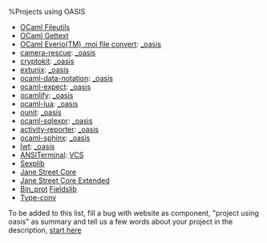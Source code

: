 %Projects using OASIS

* [OCaml Fileutils](https://forge.ocamlcore.org/projects/ocaml-fileutils)
* [OCaml Gettext](https://forge.ocamlcore.org/projects/ocaml-gettext)
* [OCaml Everio(TM) .moi file convert](https://forge.ocamlcore.org/projects/ocaml-moifile/): 
  [\_oasis](http://darcs.ocamlcore.org/cgi-bin/darcsweb.cgi?r=ocaml-moifile;a=headblob;f=/_oasis)
* [camera-rescue](https://forge.ocamlcore.org/projects/camera-rescue):
  [\_oasis](http://darcs.ocamlcore.org/cgi-bin/darcsweb.cgi?r=camera-rescue;a=headblob;f=/_oasis)
* [cryptokit](https://forge.ocamlcore.org/projects/cryptokit):
  [\_oasis](https://forge.ocamlcore.org/scm/viewvc.php/trunk/_oasis?view=markup&root=cryptokit)
* [extunix](https://forge.ocamlcore.org/projects/extunix):
  [\_oasis](http://git.ocamlcore.org/cgi-bin/gitweb.cgi?p=extunix/extunix.git;a=blob;f=_oasis)
* [ocaml-data-notation](https://forge.ocamlcore.org/projects/odn):
  [\_oasis](http://darcs.ocamlcore.org/cgi-bin/darcsweb.cgi?r=ocaml-data-notation;a=headblob;f=/_oasis)
* [ocaml-expect](https://forge.ocamlcore.org/projects/ocaml-expect):
  [\_oasis](http://darcs.ocamlcore.org/cgi-bin/darcsweb.cgi?r=ocaml-expect;a=headblob;f=/_oasis)
* [ocamlify](https://forge.ocamlcore.org/projects/ocamlify):
  [\_oasis](http://darcs.ocamlcore.org/cgi-bin/darcsweb.cgi?r=ocamlify;a=headblob;f=/_oasis)
* [ocaml-lua](https://forge.ocamlcore.org/projects/ocaml-lua):
  [\_oasis](http://git.ocamlcore.org/cgi-bin/gitweb.cgi?p=ocaml-lua/ocaml-lua.git;a=blob;f=_oasis)
* [ounit](https://forge.ocamlcore.org/projects/ounit):
  [\_oasis](http://darcs.ocamlcore.org/cgi-bin/darcsweb.cgi?r=ounit;a=headblob;f=/_oasis)
* [ocaml-sqlexpr](https://github.com/mfp/ocaml-sqlexpr):
  [\_oasis](https://github.com/mfp/ocaml-sqlexpr/blob/master/_oasis)
* [activity-reporter](https://github.com/gildor478/activity-reporter):
  [\_oasis](https://github.com/gildor478/activity-reporter/blob/master/_oasis)
* [ocaml-sphinx](http://sphinx.forge.ocamlcore.org/):
  [\_oasis](http://git.ocamlcore.org/cgi-bin/gitweb.cgi?p=sphinx/sphinx.git;a=blob;f=_oasis)
* [lwt](http://ocsigen.org/lwt/):
  [\_oasis](http://ocsigen.org/lwt/sources/_oasis?view=content)
* [ANSITerminal](https://forge.ocamlcore.org/projects/ansiterminal/):
  [VCS](https://forge.ocamlcore.org/scm/browser.php?group_id=187)
* [Sexplib](https://ocaml.janestreet.com/?q=node/13)
* [Jane Street Core](https://ocaml.janestreet.com/?q=node/13)
* [Jane Street Core Extended](https://ocaml.janestreet.com/?q=node/13)
* [Bin_prot](https://ocaml.janestreet.com/?q=node/13)
 [Fieldslib](https://ocaml.janestreet.com/?q=node/13)
* [Type-conv](https://ocaml.janestreet.com/?q=node/13)


To be added to this list, fill a bug with website as component, "project using
oasis" as summary and tell us a few words about your project in the
description, 
[start here](https://forge.ocamlcore.org/tracker/?func=add&group_id=54&atid=291)
